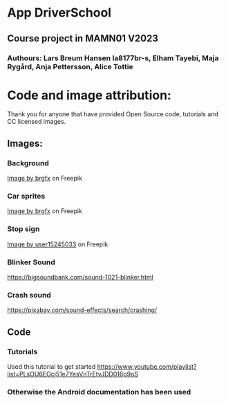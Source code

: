 # App DriverSchool

## Course project in MAMN01 V2023

### Authours: Lars Breum Hansen la8177br-s, Elham Tayebi, Maja Rygård, Anja Pettersson, Alice Tottie

# Code and image attribution:

Thank you for anyone that have provided Open Source code, tutorials and CC licensed images.

## Images:

### Background

<a href="https://www.freepik.com/free-vector/top-view-car-park_5361183.htm#query=parking%20space%202s&position=31&from_view=search&track=robertav1_2_sidr">Image by brgfx</a> on Freepik

### Car sprites

<a href="https://www.freepik.com/free-vector/topview-parked-vehicles_1347950.htm#page=2&query=car%20sprite&position=11&from_view=search&track=robertav1_2_sidr">Image by brgfx</a> on Freepik

### Stop sign

<a href="https://www.freepik.com/free-vector/realistic-collection-warning-information-road-signs_14441079.htm#query=stop%20sign%20transparent&position=3&from_view=search&track=ais">Image by user15245033</a> on Freepik

### Blinker Sound

https://bigsoundbank.com/sound-1021-blinker.html

### Crash sound

https://pixabay.com/sound-effects/search/crashing/

## Code

### Tutorials

Used this tutorial to get started
https://www.youtube.com/playlist?list=PLsOU6EOcj51e7YesVnTrEtvJDD016p9oS

### Otherwise the Android documentation has been used
